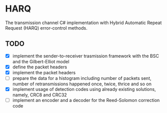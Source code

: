 # HARQ
The transmission channel C# implementation with Hybrid Automatic Repeat Request (HARQ) error-control methods.

## TODO
- [x] implement the sender-to-receiver trasmission framework with the BSC and the Gilbert-Elliot model
- [x] define the packet headers
- [x] implement the packet headers
- [ ] prepare the data for a histogram including number of packets sent, number of retransmissions happened once, twice, thrice and so on
- [x] implement usage of detection codes using already existing solutions, namely, CRC8 and CRC32
- [ ] implement an encoder and a decoder for the Reed-Solomon correction code